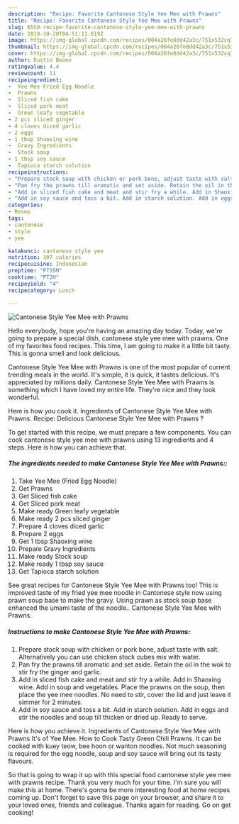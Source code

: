 ```yaml
---
description: "Recipe: Favorite Cantonese Style Yee Mee with Prawns"
title: "Recipe: Favorite Cantonese Style Yee Mee with Prawns"
slug: 6550-recipe-favorite-cantonese-style-yee-mee-with-prawns
date: 2019-10-20T04:51:11.619Z
image: https://img-global.cpcdn.com/recipes/004a26fe8dd42a3c/751x532cq70/cantonese-style-yee-mee-with-prawns-recipe-main-photo.jpg
thumbnail: https://img-global.cpcdn.com/recipes/004a26fe8dd42a3c/751x532cq70/cantonese-style-yee-mee-with-prawns-recipe-main-photo.jpg
cover: https://img-global.cpcdn.com/recipes/004a26fe8dd42a3c/751x532cq70/cantonese-style-yee-mee-with-prawns-recipe-main-photo.jpg
author: Dustin Boone
ratingvalue: 4.4
reviewcount: 11
recipeingredient:
-  Yee Mee Fried Egg Noodle
-  Prawns
-  Sliced fish cake
-  Sliced pork meat
-  Green leafy vegetable
- 2 pcs sliced ginger
- 4 cloves diced garlic
- 2 eggs
- 1 tbsp Shaoxing wine
-  Gravy Ingredients
-  Stock soup
- 1 tbsp soy sauce
-  Tapioca starch solution
recipeinstructions:
- "Prepare stock soup with chicken or pork bone, adjust taste with salt. Alternatively you can use chicken stock cubes mix with water."
- "Pan fry the prawns till aromatic and set aside. Retain the oil in the wok to stir fry the ginger and garlic."
- "Add in sliced fish cake and meat and stir fry a while. Add in Shaoxing wine. Add in soup and vegetables. Place the prawns on the soup, then place the yee mee noodles. No need to stir, cover the lid and just leave it simmer for 2 minutes."
- "Add in soy sauce and toss a bit. Add in starch solution. Add in eggs and stir the noodles and soup till thicken or dried up. Ready to serve."
categories:
- Resep
tags:
- cantonese
- style
- yee

katakunci: cantonese style yee
nutrition: 107 calories
recipecuisine: Indonesian
preptime: "PT35M"
cooktime: "PT2H"
recipeyield: "4"
recipecategory: Lunch

---
```



![Cantonese Style Yee Mee with Prawns](https://img-global.cpcdn.com/recipes/004a26fe8dd42a3c/751x532cq70/cantonese-style-yee-mee-with-prawns-recipe-main-photo.jpg)

Hello everybody, hope you're having an amazing day today. Today, we're going to prepare a special dish, cantonese style yee mee with prawns. One of my favorites food recipes. This time, I am going to make it a little bit tasty. This is gonna smell and look delicious.

Cantonese Style Yee Mee with Prawns is one of the most popular of current trending meals in the world. It's simple, it is quick, it tastes delicious. It's appreciated by millions daily. Cantonese Style Yee Mee with Prawns is something which I have loved my entire life. They're nice and they look wonderful.

Here is how you cook it. Ingredients of Cantonese Style Yee Mee with Prawns. Recipe: Delicious Cantonese Style Yee Mee with Prawns ?


To get started with this recipe, we must prepare a few components. You can cook cantonese style yee mee with prawns using 13 ingredients and 4 steps. Here is how you can achieve that.

##### The ingredients needed to make Cantonese Style Yee Mee with Prawns::

1. Take  Yee Mee (Fried Egg Noodle)
1. Get  Prawns
1. Get  Sliced fish cake
1. Get  Sliced pork meat
1. Make ready  Green leafy vegetable
1. Make ready 2 pcs sliced ginger
1. Prepare 4 cloves diced garlic
1. Prepare 2 eggs
1. Get 1 tbsp Shaoxing wine
1. Prepare  Gravy Ingredients
1. Make ready  Stock soup
1. Make ready 1 tbsp soy sauce
1. Get  Tapioca starch solution


See great recipes for Cantonese Style Yee Mee with Prawns too! This is improved taste of my fried yee mee noodle in Cantonese style now using prawn soup base to make the gravy. Using prawn as stock soup base enhanced the umami taste of the noodle.. Cantonese Style Yee Mee with Prawns. 

##### Instructions to make Cantonese Style Yee Mee with Prawns:

1. Prepare stock soup with chicken or pork bone, adjust taste with salt. Alternatively you can use chicken stock cubes mix with water.
1. Pan fry the prawns till aromatic and set aside. Retain the oil in the wok to stir fry the ginger and garlic.
1. Add in sliced fish cake and meat and stir fry a while. Add in Shaoxing wine. Add in soup and vegetables. Place the prawns on the soup, then place the yee mee noodles. No need to stir, cover the lid and just leave it simmer for 2 minutes.
1. Add in soy sauce and toss a bit. Add in starch solution. Add in eggs and stir the noodles and soup till thicken or dried up. Ready to serve.


Here is how you achieve it. Ingredients of Cantonese Style Yee Mee with Prawns It&#39;s of Yee Mee. How to Cook Tasty Green Chili Prawns. It can be cooked with kuey teow, bee hoon or wanton noodles. Not much seasoning is required for the egg noodle, soup and soy sauce will bring out its tasty flavours. 

So that is going to wrap it up with this special food cantonese style yee mee with prawns recipe. Thank you very much for your time. I'm sure you will make this at home. There's gonna be more interesting food at home recipes coming up. Don't forget to save this page on your browser, and share it to your loved ones, friends and colleague. Thanks again for reading. Go on get cooking!

